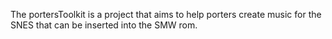 The portersToolkit is a project that aims to help porters create music for the SNES that can be inserted into the SMW rom.
